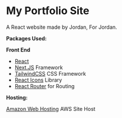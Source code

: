 # My Portfolio Site
A React website made by Jordan, For Jordan.

**Packages Used:**

**Front End**
* [React](https://react.dev/)
* [Next.JS](https://nextjs.org/) Framework 
* [TailwindCSS](https://tailwindcss.com/) CSS Framework
* [React Icons](https://react-icons.github.io/react-icons/) Library
* [React Router](https://reactrouter.com/en/main/start/overview) for Routing

**Hosting:**

[Amazon Web Hosting](https://aws.amazon.com/websites/) AWS Site Host
